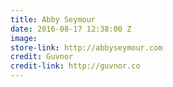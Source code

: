 ```yaml
---
title: Abby Seymour
date: 2016-08-17 12:38:00 Z
image: 
store-link: http://abbyseymour.com
credit: Guvnor
credit-link: http://guvnor.co
---
```


